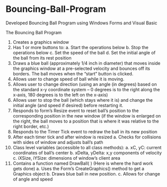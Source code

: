 # Bouncing-Ball-Program
Developed Bouncing Ball Program using Windows Forms and Visual Basic


The Bouncing Ball Program
1.	Creates a graphics window 
2.	Has 1 or more buttons to:
a.	Start the operations below
b.	Stop the operations below
c.	Set the speed of the ball 
d.	Set the initial angle of the ball from its rest position
3.	Draws a blue ball (approximately 1/4 inch in diameter) that moves inside the graphics window at a pre-selected velocity and bounces off its borders. The ball moves when the “start” button is clicked.
4.	Allows user to change speed of ball while it is moving.
5.	Allows user to change direction (using an angle (in degrees) based on the standard x-y coordinate system – 0 degrees is to the right along the x-axis, 180 degrees is to the left on the x-axis)
6.	Allows user to stop the ball (which stays where it is) and change the initial angle (and speed if desired) before restarting it.
7.	Responds to form’s Resize event to reset ball’s position to the corresponding position in the new window (if the window is enlarged on the right, the ball moves to a position that is where it was relative to the right border, etc.)
8.	Responds to the Timer Tick event to redraw the ball in its new position
9.	After each timer tick and after window is resized
a.	 Checks for collisions with sides of window and adjusts ball’s path
10.	Class level variables (accessible to all class methods):
a.	xC, yC: current coordinates of ball’s center
b.	xDelta, yDelta: x,y components of velocity
c.	iXSize, iYSize: dimensions of window’s client area
11.	Contains a function named DrawBall( ) (Here is where the  hard work gets done)
a.	Uses the Form’s CreateGraphics() method to get a Graphics object
b.	Draws blue ball in new position.
c.	Allows for change of angle and speed

